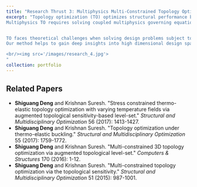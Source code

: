 ```yaml
---
title: "Research Thrust 3: Multiphysics Multi-Constrained Topology Optimization"
excerpt: "Topology optimization (TO) optimizes structural performance by designing material layouts. TO usually involves few design responses but a very large number of design variables characterizing material topology.
Multiphysics TO requires solving coupled multiphysics governing equations with various field variables in optimization loops where the calculation of design sensitivities is considerably expensive. We develop an efficient discrete adjoint sensitivity approach that reduces the dimension of design space and dispenses with matrix inversion.


TO faces theoretical challenges when solving design problems subject to multiple, various, and conflicting constraints. In this line of research, we combine the topological level-set method (i.e., treating topological sensitivity as a level-set) with the augmented Lagrangian method (i.e., quantifying active and inactive constraints via Lagrangian multipliers) to cast classic gradient-based continuous optimization as a discrete TO with clear 0-1 topological definition.
Our method helps to gain deep insights into high dimensional design space and to discover high-value, non-intuitive and manufacturing-feasible designs that would be otherwise difficult, if possible, to obtain through traditional methods.

<br/><img src='/images/research_4.jpg'>
"
collection: portfolio
---
```

<!-- <br/><img src='/images/research_4.jpg' align='middle'
style='width:800px;height:450px;margin-top:15px;margin-left:60px;margin-right:30px;'> -->

Related Papers
------
* **Shiguang Deng** and Krishnan Suresh. "Stress constrained thermo-elastic topology optimization with varying temperature fields via augmented topological sensitivity-based level-set." _Structural and Multidisciplinary Optimization_ 56 (2017): 1413-1427.
* **Shiguang Deng** and Krishnan Suresh. "Topology optimization under thermo-elastic buckling." _Structural and Multidisciplinary Optimization_ 55 (2017): 1759-1772.
* **Shiguang Deng** and Krishnan Suresh. "Multi-constrained 3D topology optimization via augmented topological level-set." _Computers & Structures_ 170 (2016): 1-12.
* **Shiguang Deng** and Krishnan Suresh. "Multi-constrained topology optimization via the topological sensitivity." _Structural and Multidisciplinary Optimization_ 51 (2015): 987-1001.
